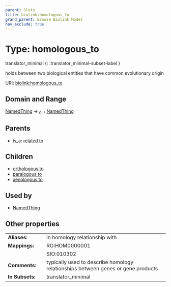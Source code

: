```yaml
---
parent: Slots
title: biolink:homologous_to
grand_parent: Browse Biolink Model
nav_exclude: true
---
```


# Type: homologous_to

translator_minimal
{: .translator_minimal-subset-label }


holds between two biological entities that have common evolutionary origin

URI: [biolink:homologous_to](https://w3id.org/biolink/vocab/homologous_to)

## Domain and Range

[NamedThing](NamedThing.md) ->  <sub>0..*</sub> [NamedThing](NamedThing.md)

## Parents

 *  is_a: [related to](related_to.md)

## Children

 *  [orthologous to](orthologous_to.md)
 *  [paralogous to](paralogous_to.md)
 *  [xenologous to](xenologous_to.md)

## Used by

 * [NamedThing](NamedThing.md)

## Other properties

|  |  |  |
| --- | --- | --- |
| **Aliases:** | | in homology relationship with |
| **Mappings:** | | RO:HOM0000001 |
|  | | SIO:010302 |
| **Comments:** | | typically used to describe homology relationships between genes or gene products |
| **In Subsets:** | | translator_minimal |

